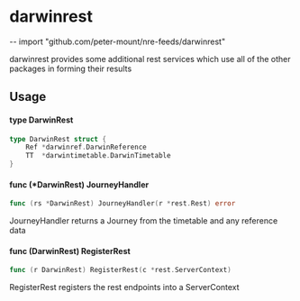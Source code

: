 # darwinrest
--
    import "github.com/peter-mount/nre-feeds/darwinrest"

darwinrest provides some additional rest services which use all of the other
packages in forming their results

## Usage

#### type DarwinRest

```go
type DarwinRest struct {
	Ref *darwinref.DarwinReference
	TT  *darwintimetable.DarwinTimetable
}
```


#### func (*DarwinRest) JourneyHandler

```go
func (rs *DarwinRest) JourneyHandler(r *rest.Rest) error
```
JourneyHandler returns a Journey from the timetable and any reference data

#### func (DarwinRest) RegisterRest

```go
func (r DarwinRest) RegisterRest(c *rest.ServerContext)
```
RegisterRest registers the rest endpoints into a ServerContext
